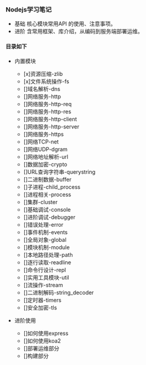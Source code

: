 ### Nodejs学习笔记

- 基础  核心模块常用API 的使用、注意事项。
- 进阶  含常用框架、库介绍，从编码到服务端部署运维。

#### 目录如下
- 内置模块
  - [x]资源压缩-zlib
  - [x]文件系统操作-fs
  - []域名解析-dns
  - []网络服务-http
  - []网络服务-http-req
  - []网络服务-http-res
  - []网络服务-http-client
  - []网络服务-http-server
  - []网络服务-https
  - []网络TCP-net
  - []网络UDP-dgram
  - []网络地址解析-url
  - []数据加密-crypto
  - []URL查询字符串-querystring
  - []二进制数据-buffer
  - []子进程-child_process
  - []进程相关-process
  - []集群-cluster
  - []基础调试-console
  - []进阶调试-debugger
  - []错误处理-error
  - []事件机制-events
  - []全局对象-global
  - []模块机制-module
  - []本地路径处理-path
  - []逐行读取-readline
  - []命令行设计-repl
  - []实用工具模块-util
  - []流操作-stream
  - []二进制解码-string_decoder
  - []定时器-timers
  - []安全加密-tls

- 进阶使用
  - []如何使用express
  - []如何使用koa2
  - []部署运维部分
  - []构建部分  
